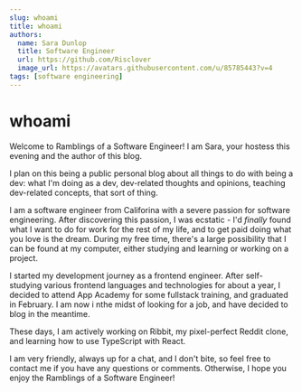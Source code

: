 ```yaml
---
slug: whoami
title: whoami
authors:
  name: Sara Dunlop
  title: Software Engineer
  url: https://github.com/Risclover
  image_url: https://avatars.githubusercontent.com/u/85785443?v=4
tags: [software engineering]
---
```


# whoami


Welcome to Ramblings of a Software Engineer! I am Sara, your hostess this evening and the author of this blog.

I plan on this being a public personal blog about all things to do with being a dev: what I'm doing as a dev, dev-related thoughts and opinions, teaching dev-related concepts, that sort of thing.

I am a software engineer from Califorina with a severe passion for software engineering. After discovering this passion, I was ecstatic - I'd _finally_ found what I want to do for work for the rest of my life, and to get paid doing what you love is the dream. During my free time, there's a large possibility that I can be found at my computer, either studying and learning or working on a project.

I started my development journey as a frontend engineer. After self-studying various frontend languages and technologies for about a year, I decided to attend App Academy for some fullstack training, and graduated in February. I am now i nthe midst of looking for a job, and have decided to blog in the meantime.

These days, I am actively working on Ribbit, my pixel-perfect Reddit clone, and learning how to use TypeScript with React.

I am very friendly, always up for a chat, and I don't bite, so feel free to contact me if you have any questions or comments. Otherwise, I hope you enjoy the Ramblings of a Software Engineer!
